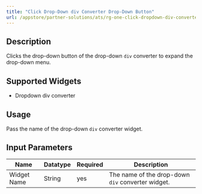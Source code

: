 ```yaml
---
title: "Click Drop-Down div Converter Drop-Down Button"
url: /appstore/partner-solutions/ats/rg-one-click-dropdown-div-converter-dropdown-button/
---
```


## Description

Clicks the drop-down button of the drop-down `div` converter to expand the drop-down menu.

## Supported Widgets

* Dropdown div converter

## Usage

Pass the name of the drop-down `div` converter widget.

## Input Parameters

Name | Datatype | Required | Description
---- | -------- | ------- |---------------
Widget Name | String | yes | The name of the drop-down `div` converter widget.
